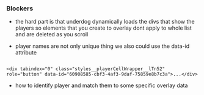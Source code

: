 ### Blockers

- the hard part is that underdog dynamically loads the divs that show the players so elements that you create to overlay dont apply to whole list and are deleted as you scroll


- player names are not only unique thing we also could use the data-id attribute


```

<div tabindex="0" class="styles__playerCellWrapper__lTn52" role="button" data-id="60908585-cbf3-4af3-9daf-75859e8b7c3a">...</div>

```

- how to identify player and match them to some specific overlay data